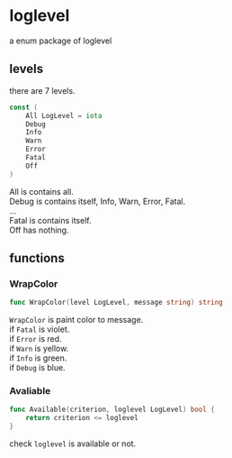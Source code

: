 # loglevel

a enum package of loglevel

## levels

there are 7 levels.

```go
const (
	All LogLevel = iota
	Debug
	Info
	Warn
	Error
	Fatal
	Off
)
```

All is contains all.  
Debug is contains itself, Info, Warn, Error, Fatal.  
...  
Fatal is contains itself.  
Off has nothing.  

## functions

### WrapColor

```go
func WrapColor(level LogLevel, message string) string
```

`WrapColor` is paint color to message.  
if `Fatal` is violet.  
if `Error` is red.  
if `Warn` is yellow.  
if `Info` is green.  
if `Debug` is blue.  

### Avaliable

```go
func Available(criterion, loglevel LogLevel) bool {
	return criterion <= loglevel
}
```

check `loglevel` is available or not.
